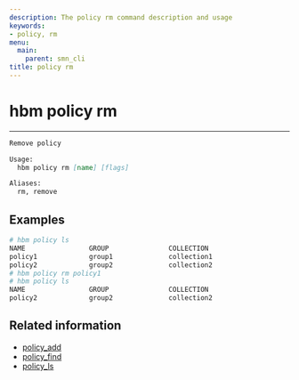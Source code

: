 ```yaml
---
description: The policy rm command description and usage
keywords:
- policy, rm
menu:
  main:
    parent: smn_cli
title: policy rm
---
```


# hbm policy rm
***

```markdown
Remove policy

Usage:
  hbm policy rm [name] [flags]

Aliases:
  rm, remove
```

## Examples

```bash
# hbm policy ls
NAME                GROUP               COLLECTION
policy1             group1              collection1
policy2             group2              collection2
# hbm policy rm policy1
# hbm policy ls
NAME                GROUP               COLLECTION
policy2             group2              collection2
```

## Related information

* [policy_add](policy_add.md)
* [policy_find](policy_find.md)
* [policy_ls](policy_ls.md)
